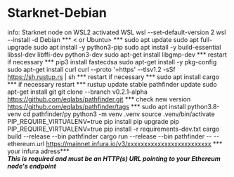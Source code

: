 # Starknet-Debian
info: Starknet node on WSL2
activated WSL
wsl --set-default-version 2
wsl --install -d Debian  *** < or Ubuntu> ***
  sudo apt update
  sudo apt full-upgrade
  sudo apt install -y python3-pip
  sudo apt install -y build-essential libssl-dev libffi-dev python3-dev
  sudo apt-get install libgmp-dev    *** restart if necessary ***
  pip3 install fastecdsa
  sudo apt-get install -y pkg-config
  sudo apt-get install curl
  curl --proto '=https' --tlsv1.2 -sSf https://sh.rustup.rs | sh    *** restart if necessary ***
  sudo apt install cargo    *** if necessary restart ***
  rustup update stable
  pathfinder update
  sudo apt-get install git
  git clone --branch v0.2.1-alpha https://github.com/eqlabs/pathfinder.git     *** check new version https://github.com/eqlabs/pathfinder/tags ***
  sudo apt install python3.8-venv
  cd pathfinder/py
  python3 -m venv .venv
  source .venv/bin/activate
  PIP_REQUIRE_VIRTUALENV=true pip install pip
  upgrade pip
  PIP_REQUIRE_VIRTUALENV=true pip install -r requirements-dev.txt
  cargo build --release --bin pathfinder
  cargo run --release --bin pathfinder -- --ethereum.url https://mainnet.infura.io/v3/xxxxxxxxxxxxxxxxxxxxxxxxx *** your infura adress***   
  ***This is required and must be an HTTP(s) URL pointing to your Ethereum node's endpoint***
